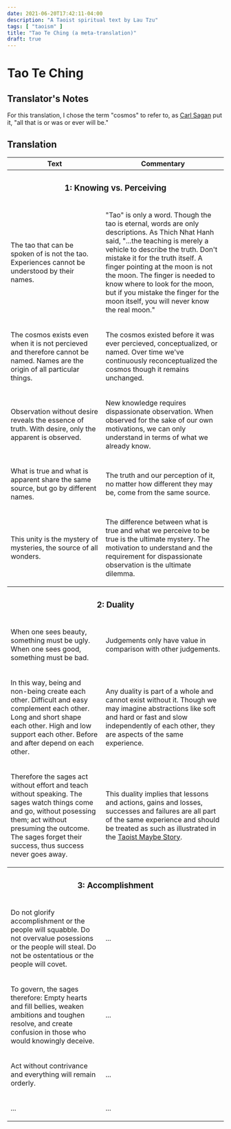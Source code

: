 ```yaml
---
date: 2021-06-20T17:42:11-04:00
description: "A Taoist spiritual text by Lau Tzu"
tags: [ "taoism" ]
title: "Tao Te Ching (a meta-translation)"
draft: true
---
```


# Tao Te Ching

## Translator's Notes

For this translation, I chose the term "cosmos" to refer to, as [Carl Sagan](carl-sagan.md) put it, "all that is or was or ever will be."

## Translation

<table>
	<tr>
		<th>
			Text
		</th>
		<th>
			Commentary
		</th>
	</tr>
	<tr>
		<th colspan="2">
			<h3>1: Knowing vs. Perceiving</h3>
		</th>
	</tr>
	<tr>
		<td>
			<p>
				The tao that can be spoken of is not the tao.
				Experiences cannot be understood by their names.
			</p>
		</td>
		<td>
			<p>
				"Tao" is only a word. Though the tao is eternal, words are only descriptions. As Thich Nhat Hanh said, "...the teaching is merely a vehicle to describe the truth. Don't mistake it for the truth itself. A finger pointing at the moon is not the moon. The finger is needed to know where to look for the moon, but if you mistake the finger for the moon itself, you will never know the real moon."
			</p>
		</td>
	</tr>
	<tr>
		<td>
			<p>
				The cosmos exists even when it is not percieved and therefore cannot be named.
				Names are the origin of all particular things.
			</p>
		</td>
		<td>
			<p>
				The cosmos existed before it was ever percieved, conceptualized, or named.
				Over time we've continuously reconceptualized the cosmos though it remains unchanged.
			</p>
		</td>
	</tr>
	<tr>
		<td>
			<p>
				Observation without desire reveals the essence of truth.
				With desire, only the apparent is observed.
			</p>
		</td>
		<td>
			<p>
				New knowledge requires dispassionate observation.
				When observed for the sake of our own motivations, we can only understand in terms of what we already know.
			</p>
		</td>
	</tr>
	<tr>
		<td>
			<p>
				What is true and what is apparent share the same source, but go by different names.
			</p>
		</td>
		<td>
			<p>
				The truth and our perception of it, no matter how different they may be, come from the same source.
			</p>
		</td>
	</tr>
	<tr>
		<td>
			<p>
				This unity is the mystery of mysteries, the source of all wonders.
			</p>
		</td>
		<td>
			<p>
				The difference between what is true and what we perceive to be true is the ultimate mystery. The motivation to understand and the requirement for dispassionate observation is the ultimate dilemma.
			</p>
		</td>
	</tr>
	<tr>
		<th colspan="2">
			<h3>2: Duality</h3>
		</th>
	</tr>
	<tr>
		<td>
			<p>
				When one sees beauty, something must be ugly.
				When one sees good, something must be bad.
			</p>
		</td>
		<td>
			<p>Judgements only have value in comparison with other judgements.</p>
		</td>
	</tr>
	<tr>
		<td>
			<p>
				In this way, being and non-being create each other.
				Difficult and easy complement each other.
				Long and short shape each other.
				High and low support each other.
				Before and after depend on each other.
			</p>
		</td>
		<td>Any duality is part of a whole and cannot exist without it. Though we may imagine abstractions like soft and hard or fast and slow independently of each other, they are aspects of the same experience.</td>
	</tr>
	<tr>
		<td>
			<p>
				Therefore the sages act without effort and teach without speaking.
				The sages watch things come and go, without posessing them;
				act without presuming the outcome.
				The sages forget their success, thus success never goes away.
			</p>
		</td>
		<td>
			<p>
				This duality implies that lessons and actions, gains and losses, successes and failures are all part of the same experience and should be treated as such as illustrated in the <a href="maybe-story.md">Taoist Maybe Story</a>.
			</p>
		</td>
	</tr>
	<tr>
		<th colspan="2">
			<h3>3: Accomplishment</h3>
		</th>
	</tr>
	<tr>
		<td>
			<p>
				Do not glorify accomplishment or the people will squabble.
				Do not overvalue posessions or the people will steal.
				Do not be ostentatious or the people will covet.
			</p>
		</td>
		<td>
			<p>
				...
			</p>
		</td>
	</tr>
	<tr>
		<td>
			<p>
				To govern, the sages therefore: Empty hearts and fill bellies, weaken ambitions and toughen resolve, and create confusion in those who would knowingly deceive.
			</p>
		</td>
		<td>
			<p>
				...
			</p>
		</td>
	</tr>
	<tr>
		<td>
			<p>
				Act without contrivance and everything will remain orderly.
			</p>
		</td>
		<td>
			<p>
				...
			</p>
		</td>
	</tr>
	<tr>
		<td>
			<p>
				...
			</p>
		</td>
		<td>
			<p>
				...
			</p>
		</td>
	</tr>
</table>
